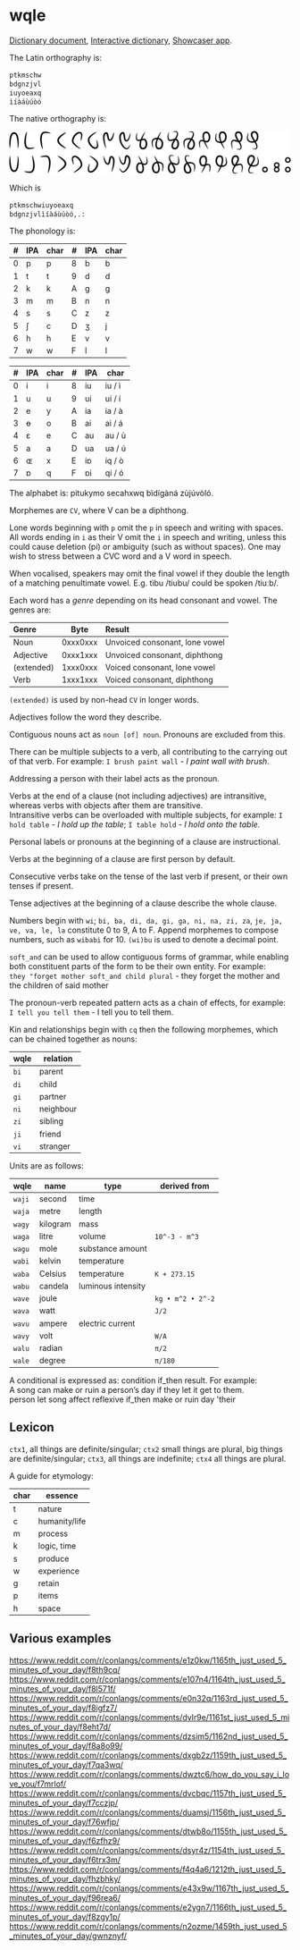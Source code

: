 # wqle

[Dictionary document](dict.md), [Interactive dictionary](/conlangs/wqle/lookup), [Showcaser app](showcaser.html).


The Latin orthography is:

    ptkmschw
    bdgnzjvl
    iuyoeaxq
    ìíàáùúòó

The native orthography is:

![wqle script](font/curvy-min.png)

Which is

    ptkmschwiuyoeaxq
    bdgnzjvlìíàáùúòó,.:

The phonology is:

| #   | IPA | char | #   | IPA | char |
| --- | --- | ---- | --- | --- | ---- |
| 0   | p   | p    | 8   | b   | b    |
| 1   | t   | t    | 9   | d   | d    |
| 2   | k   | k    | A   | g   | g    |
| 3   | m   | m    | B   | n   | n    |
| 4   | s   | s    | C   | z   | z    |
| 5   | ʃ   | c    | D   | ʒ   | j    |
| 6   | h   | h    | E   | v   | v    |
| 7   | w   | w    | F   | l   | l    |

| #   | IPA | char | #   | IPA | char   |
| --- | --- | ---- | --- | --- | ------ |
| 0   | i   | i    | 8   | iu  | iu / ì |
| 1   | u   | u    | 9   | ui  | ui / í |
| 2   | e   | y    | A   | ia  | ia / à |
| 3   | ɵ   | o    | B   | ai  | ai / á |
| 4   | ɛ   | e    | C   | au  | au / ù |
| 5   | a   | a    | D   | ua  | ua / ú |
| 6   | ɶ   | x    | E   | iɒ  | iq / ò |
| 7   | ɒ   | q    | F   | ɒi  | qi / ó |


The alphabet is: pitukymo secahxwq bìdígàná zùjúvòló.


Morphemes are `CV`, where V can be a diphthong.


Lone words beginning with `p` omit the `p` in speech and writing with spaces.  
All words ending in `i` as their V omit the `i` in speech and writing, unless this could cause deletion (pi) or ambiguity (such as without spaces). One may wish to stress between a CVC word and a V word in speech.


When vocalised, speakers may omit the final vowel if they double the length of a matching penultimate vowel. E.g. tìbu /tiubu/ could be spoken /tiuːb/.


Each word has a *genre* depending on its head consonant and vowel. The genres are:

| Genre      | Byte     | Result                         |
| :--------- | -------- | :----------------------------- |
| Noun       | 0xxx0xxx | Unvoiced consonant, lone vowel |
| Adjective  | 0xxx1xxx | Unvoiced consonant, diphthong  |
| (extended) | 1xxx0xxx | Voiced consonant, lone vowel   |
| Verb       | 1xxx1xxx | Voiced consonant, diphthong    |


`(extended)` is used by non-head `CV` in longer words.


Adjectives follow the word they describe.


Contiguous nouns act as `noun [of] noun`. Pronouns are excluded from this.


There can be multiple subjects to a verb, all contributing to the carrying out of that verb. For example: `I brush paint wall` - *I paint wall with brush*.


Addressing a person with their label acts as the pronoun.


Verbs at the end of a clause (not including adjectives) are intransitive, whereas verbs with objects after them are transitive.  
Intransitive verbs can be overloaded with multiple subjects, for example: `I hold table` - *I hold up the table*; `I table hold` - *I hold onto the table.*


Personal labels or pronouns at the beginning of a clause are instructional.


Verbs at the beginning of a clause are first person by default.


Consecutive verbs take on the tense of the last verb if present, or their own tenses if present.


Tense adjectives at the beginning of a clause describe the whole clause.


Numbers begin with `wi`; `bi, ba, di, da, gi, ga, ni, na, zi, za`, `je, ja, ve, va, le, la` constitute 0 to 9, A to F. Append morphemes to compose numbers, such as `wibabi` for 10. `(wi)bu` is used to denote a decimal point.


`soft_and` can be used to allow contiguous forms of grammar, while enabling both constituent parts of the form to be their own entity. For example:  
`they "forget mother soft_and child plural` - they forget the mother and the children of said mother


The pronoun-verb repeated pattern acts as a chain of effects, for example: `I tell you tell them` - I tell you to tell them.


Kin and relationships begin with `cq` then the following morphemes, which can be chained together as nouns:

| wqle | relation  |
| ---- | --------- |
| `bi` | parent    |
| `di` | child     |
| `gi` | partner   |
| `ni` | neighbour |
| `zi` | sibling   |
| `ji` | friend    |
| `vi` | stranger  |


Units are as follows:

| wqle   | name     | type               | derived from      |
| ------ | -------- | ------------------ | ----------------- |
| `waji` | second   | time               |                   |
| `waja` | metre    | length             |                   |
| `wagy` | kilogram | mass               |                   |
| `waga` | litre    | volume             | `10^-3 - m^3`     |
| `wagu` | mole     | substance amount   |                   |
| `wabi` | kelvin   | temperature        |                   |
| `waba` | Celsius  | temperature        | `K + 273.15`      |
| `wabu` | candela  | luminous intensity |                   |
| `wave` | joule    |                    | `kg • m^2 • 2^-2` |
| `wava` | watt     |                    | `J/2`             |
| `wavu` | ampere   | electric current   |                   |
| `wavy` | volt     |                    | `W/A`             |
| `walu` | radian   |                    | `π/2`             |
| `wale` | degree   |                    | `π/180`           |


A conditional is expressed as: condition if_then result. For example:  
A song can make or ruin a person’s day if they let it get to them.  
person let song affect reflexive if_then make or ruin day 'their


## Lexicon

`ctx1`, all things are definite/singular; `ctx2` small things are plural, big things are definite/singular; `ctx3`, all things are indefinite; `ctx4` all things are plural.


A guide for etymology:

| char | essence       | 
|------|---------------| 
| t    | nature        | 
| c    | humanity/life | 
| m    | process       | 
| k    | logic, time   | 
| s    | produce       | 
| w    | experience    | 
| g    | retain        | 
| p    | items         | 
| h    | space         | 

## Various examples

https://www.reddit.com/r/conlangs/comments/e1z0kw/1165th_just_used_5_minutes_of_your_day/f8th9cq/  
https://www.reddit.com/r/conlangs/comments/e107n4/1164th_just_used_5_minutes_of_your_day/f8l571f/  
https://www.reddit.com/r/conlangs/comments/e0n32q/1163rd_just_used_5_minutes_of_your_day/f8igfz7/  
https://www.reddit.com/r/conlangs/comments/dylr9e/1161st_just_used_5_minutes_of_your_day/f8eht7d/  
https://www.reddit.com/r/conlangs/comments/dzsim5/1162nd_just_used_5_minutes_of_your_day/f8a8o99/  
https://www.reddit.com/r/conlangs/comments/dxgb2z/1159th_just_used_5_minutes_of_your_day/f7qa3wq/  
https://www.reddit.com/r/conlangs/comments/dwztc6/how_do_you_say_i_love_you/f7mrlof/  
https://www.reddit.com/r/conlangs/comments/dvcbqc/1157th_just_used_5_minutes_of_your_day/f7cczjp/  
https://www.reddit.com/r/conlangs/comments/duamsj/1156th_just_used_5_minutes_of_your_day/f76wfjp/  
https://www.reddit.com/r/conlangs/comments/dtwb8o/1155th_just_used_5_minutes_of_your_day/f6zfhz9/  
https://www.reddit.com/r/conlangs/comments/dsyr4z/1154th_just_used_5_minutes_of_your_day/f6trx3m/  
https://www.reddit.com/r/conlangs/comments/f4q4a6/1212th_just_used_5_minutes_of_your_day/fhzbhky/  
https://www.reddit.com/r/conlangs/comments/e43x9w/1167th_just_used_5_minutes_of_your_day/f96rea6/  
https://www.reddit.com/r/conlangs/comments/e2ygn7/1166th_just_used_5_minutes_of_your_day/f8zgy1p/  
https://www.reddit.com/r/conlangs/comments/n2ozme/1459th_just_used_5_minutes_of_your_day/gwnznyf/
